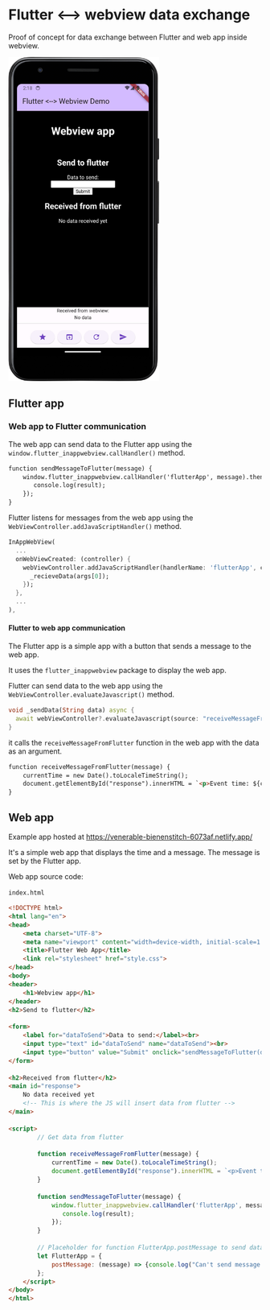 # Flutter <--> webview data exchange

Proof of concept for data exchange between Flutter and web app inside webview.

<img src="docs/Screenshot_20240223_141900.png" width="300">

## Flutter app

### Web app to Flutter communication

The web app can send data to the Flutter app using the `window.flutter_inappwebview.callHandler()` method.

```html
function sendMessageToFlutter(message) {
    window.flutter_inappwebview.callHandler('flutterApp', message).then(function(result) {
       console.log(result);
    });
}
```

Flutter listens for messages from the web app using the `WebViewController.addJavaScriptHandler()` method.

```dart
InAppWebView(
  ...
  onWebViewCreated: (controller) {
    webViewController.addJavaScriptHandler(handlerName: 'flutterApp', callback: (data) {
      _recieveData(args[0]);
    });
  },
  ...
),
```

#### Flutter to web app communication

The Flutter app is a simple app with a button that sends a message to the web app.

It uses the `flutter_inappwebview` package to display the web app.

Flutter can send data to the web app using the `WebViewController.evaluateJavascript()` method.

```dart
void _sendData(String data) async {
  await webViewController?.evaluateJavascript(source: "receiveMessageFromFlutter('$data');");
}
```

it calls the `receiveMessageFromFlutter` function in the web app with the data as an argument.
```html
function receiveMessageFromFlutter(message) {
    currentTime = new Date().toLocaleTimeString();
    document.getElementById("response").innerHTML = `<p>Event time: ${currentTime}.</p><p>Event data: ${message}</p>`;
}
```

## Web app

Example app hosted at https://venerable-bienenstitch-6073af.netlify.app/

It's a simple web app that displays the time and a message. The message is set by the Flutter app.

Web app source code:

`index.html`
```html
<!DOCTYPE html>
<html lang="en">
<head>
    <meta charset="UTF-8">
    <meta name="viewport" content="width=device-width, initial-scale=1.0">
    <title>Flutter Web App</title>
    <link rel="stylesheet" href="style.css">
</head>
<body>
<header>
    <h1>Webview app</h1>
</header>
<h2>Send to flutter</h2>

<form>
    <label for="dataToSend">Data to send:</label><br>
    <input type="text" id="dataToSend" name="dataToSend"><br>
    <input type="button" value="Submit" onclick="sendMessageToFlutter(document.getElementById('dataToSend').value)">
</form>

<h2>Received from flutter</h2>
<main id="response">
    No data received yet
    <!-- This is where the JS will insert data from flutter -->
</main>

<script>
        // Get data from flutter

        function receiveMessageFromFlutter(message) {
            currentTime = new Date().toLocaleTimeString();
            document.getElementById("response").innerHTML = `<p>Event time: ${currentTime}.</p><p>Event data: ${message}</p>`;
        }

        function sendMessageToFlutter(message) {
            window.flutter_inappwebview.callHandler('flutterApp', message).then(function(result) {
               console.log(result);
            });
        }

        // Placeholder for function FlutterApp.postMessage to send data to flutter
        let FlutterApp = {
            postMessage: (message) => {console.log("Can't send message because not inside webview_flutter or JavascriptChannel is not used.");},
        };
    </script>
</body>
</html>
```